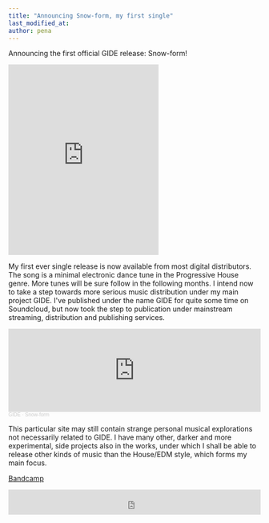 ```yaml
---
title: "Announcing Snow-form, my first single"
last_modified_at:
author: pena
---
```


Announcing the first official GIDE release: Snow-form!

<iframe src="https://open.spotify.com/embed/track/7nrv2BzpcSj7nSdbJIx2uh" width="300" height="380" frameborder="0" allowtransparency="true" allow="encrypted-media"></iframe>



My first ever single release is now available from most digital distributors. The song is a minimal electronic dance tune in the Progressive House genre. More tunes will be sure follow in the following months. I intend now to take a step towards more serious music distribution under my main project GIDE. I've published under the name GIDE for quite some time on Soundcloud, but now took the step to publication under mainstream streaming, distribution and publishing services.


<iframe width="100%" height="166" scrolling="no" frameborder="no" allow="autoplay" src="https://w.soundcloud.com/player/?url=https%3A//api.soundcloud.com/tracks/965774734&color=%23070e12&auto_play=false&hide_related=true&show_comments=false&show_user=true&show_reposts=false&show_teaser=false"></iframe><div style="font-size: 10px; color: #cccccc;line-break: anywhere;word-break: normal;overflow: hidden;white-space: nowrap;text-overflow: ellipsis; font-family: Interstate,Lucida Grande,Lucida Sans Unicode,Lucida Sans,Garuda,Verdana,Tahoma,sans-serif;font-weight: 100;"><a href="https://soundcloud.com/gidetrix" title="GIDE" target="_blank" style="color: #cccccc; text-decoration: none;">GIDE</a> · <a href="https://soundcloud.com/gidetrix/snow-form" title="Snow-form" target="_blank" style="color: #cccccc; text-decoration: none;">Snow-form</a></div>

This particular site may still contain strange personal musical explorations not necessarily related to GIDE. I have many other, darker and more experimental, side projects also in the works, under which I shall be able to release other kinds of music than the House/EDM style, which forms my main focus.


[Bandcamp](https://dream-lands.bandcamp.com)

<iframe scrolling="no" style="border: 0;width: 100%;height: 50px;" src="https://bandcamp.com/band_follow_button_deluxe/1614240950"></iframe>